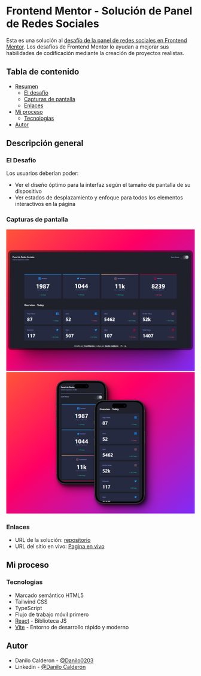 # Frontend Mentor - Solución de Panel de Redes Sociales

Esta es una solución al [desafío de la panel de redes sociales en Frontend Mentor](https://www.frontendmentor.io/challenges/social-media-dashboard-with-theme-switcher-6oY8ozp_H). Los desafíos de Frontend Mentor lo ayudan a mejorar sus habilidades de codificación mediante la creación de proyectos realistas.

## Tabla de contenido

- [Resumen](#resumen)
  - [El desafío](#el-desafío)
  - [Capturas de pantalla](#capturas-de-pantalla)
  - [Enlaces](#enlaces)
- [Mi proceso](#mi-proceso)
  - [Tecnologias](#construido-con)
- [Autor](#autor)


## Descripción general

### El Desafío

Los usuarios deberían poder:

- Ver el diseño óptimo para la interfaz según el tamaño de pantalla de su dispositivo
- Ver estados de desplazamiento y enfoque para todos los elementos interactivos en la página

### Capturas de pantalla

![](/public/assets/img/laptop.png)
![](/public/assets/img/movil.png)

### Enlaces

- URL de la solución: [repositorio](https://github.com/Danilo0203/panel-redes-sociales)
- URL del sitio en vivo: [Pagina en vivo](https://danilo0203.github.io/panel-redes-sociales/)

## Mi proceso

### Tecnologias

- Marcado semántico HTML5
- Tailwind CSS
- TypeScript
- Flujo de trabajo móvil primero
- [React](https://reactjs.org/) - Biblioteca JS
- [Vite](https://es.vitejs.dev/) - Entorno de desarrollo rápido y moderno

## Autor

- Danilo Calderon - [@Danilo0203](https://www.frontendmentor.io/profile/tunombredeusuario)
- Linkedin - [@Danilo Calderón](https://www.linkedin.com/in/danilo-calderon/)


